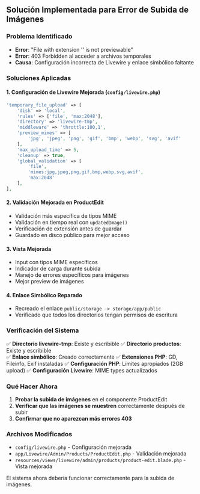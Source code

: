 ## Solución Implementada para Error de Subida de Imágenes

### Problema Identificado
- **Error**: "File with extension '' is not previewable"
- **Error**: 403 Forbidden al acceder a archivos temporales
- **Causa**: Configuración incorrecta de Livewire y enlace simbólico faltante

### Soluciones Aplicadas

#### 1. **Configuración de Livewire Mejorada** (`config/livewire.php`)
```php
'temporary_file_upload' => [
    'disk' => 'local',
    'rules' => ['file', 'max:2048'],
    'directory' => 'livewire-tmp',
    'middleware' => 'throttle:100,1',
    'preview_mimes' => [
        'jpg', 'jpeg', 'png', 'gif', 'bmp', 'webp', 'svg', 'avif'
    ],
    'max_upload_time' => 5,
    'cleanup' => true,
    'global_validation' => [
        'file',
        'mimes:jpg,jpeg,png,gif,bmp,webp,svg,avif',
        'max:2048'
    ],
],
```

#### 2. **Validación Mejorada en ProductEdit**
- Validación más específica de tipos MIME
- Validación en tiempo real con `updatedImage()`
- Verificación de extensión antes de guardar
- Guardado en disco público para mejor acceso

#### 3. **Vista Mejorada**
- Input con tipos MIME específicos
- Indicador de carga durante subida
- Manejo de errores específicos para imágenes
- Mejor preview de imágenes

#### 4. **Enlace Simbólico Reparado**
- Recreado el enlace `public/storage -> storage/app/public`
- Verificado que todos los directorios tengan permisos de escritura

### Verificación del Sistema

✅ **Directorio livewire-tmp**: Existe y escribible
✅ **Directorio productos**: Existe y escribible  
✅ **Enlace simbólico**: Creado correctamente
✅ **Extensiones PHP**: GD, Fileinfo, Exif instaladas
✅ **Configuración PHP**: Límites apropiados (2GB upload)
✅ **Configuración Livewire**: MIME types actualizados

### Qué Hacer Ahora

1. **Probar la subida de imágenes** en el componente ProductEdit
2. **Verificar que las imágenes se muestren** correctamente después de subir
3. **Confirmar que no aparezcan más errores 403**

### Archivos Modificados

- `config/livewire.php` - Configuración mejorada
- `app/Livewire/Admin/Products/ProductEdit.php` - Validación mejorada
- `resources/views/livewire/admin/products/product-edit.blade.php` - Vista mejorada

El sistema ahora debería funcionar correctamente para la subida de imágenes.
